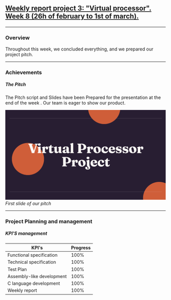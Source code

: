 <h2><u><strong>Weekly report project 3: "Virtual processor". Week 8 (26h of february to 1st of march).</strong></u>

------------------------

<h3>Overview</h3>
Throughout this week, we concluded everything, and we prepared our project pitch.

---
<h3>Achievements</h3>

<h5>The Pitch</h5>

The Pitch script and Slides have been Prepared for the presentation at the end of the week . Our team is eager to show our product.

![Alt text](/documents/management/image/pitch.png)
*First slide of our pitch*



------------------------

<h3>Project Planning and management</h3>

<h5>KPI'S management </h5>

| KPI's   | Progress |
| -------- | ------- |
| Functional specification  | 100%   |
| Technical specification | 100%   |
| Test Plan| 100%   |
| Assembly-like development | 100%   |
| C language development | 100%  |
| Weekly report  | 100%   |

